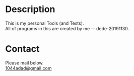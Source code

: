# Description  

This is my personal Tools (and Tests).<br>
All of programs in this are created by me -- dede-20191130.  

# Contact  

Please mail below.  
[1044adad@gmail.com](1044adad@gmail.com)